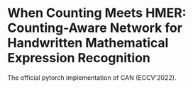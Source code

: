 # When Counting Meets HMER: Counting-Aware Network for Handwritten Mathematical Expression Recognition

The official pytorch implementation of CAN (ECCV'2022).
